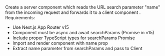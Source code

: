 Create a server component <Page> which reads the URL search parameter "name" from the incoming request and forwards it to a client component <Client>. Requirements:
- Use Next.js App Router v15
- Component must be async and await searchParams (Promise in v15)
- Include proper TypeScript types for searchParams Promise
- Import and render <Client> component with name prop
- Extract name parameter from searchParams and pass to Client
